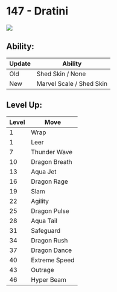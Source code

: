 # 147 - Dratini
![][147]

## Ability:

Update | Ability
---    | ---
Old    | Shed Skin / None
New    | Marvel Scale / Shed Skin

## Level Up:

Level | Move
---   | ---
  1   | Wrap
  1   | Leer
  7   | Thunder Wave
 10   | Dragon Breath
 13   | Aqua Jet
 16   | Dragon Rage
 19   | Slam
 22   | Agility
 25   | Dragon Pulse
 28   | Aqua Tail
 31   | Safeguard
 34   | Dragon Rush
 37   | Dragon Dance
 40   | Extreme Speed
 43   | Outrage
 46   | Hyper Beam



[147]: /img/pokemon/147.png
